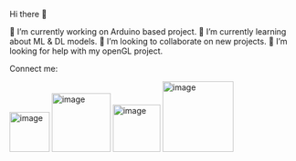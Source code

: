  Hi there 👋

 🔭 I’m currently working on Arduino based project.
 🌱 I’m currently learning about ML & DL models.
 👯 I’m looking to collaborate on new projects.
 🤔 I’m looking for help with my openGL project.
 
 Connect me:
 
 
<img width="70" alt="image" src="https://user-images.githubusercontent.com/103526896/175508194-d701c054-91cc-457a-8cbc-8e927818d38b.png">
<img width="103" alt="image" src="https://user-images.githubusercontent.com/103526896/175508347-93fec81b-c934-4467-a87c-5f78b18421c8.png"> 
<img width="83" alt="image" src="https://user-images.githubusercontent.com/103526896/175508467-75f55fa8-be68-4895-9117-4b20b5400562.png"> 
<img width="124" alt="image" src="https://user-images.githubusercontent.com/103526896/175508790-6bf22305-e9ba-43bc-a0fd-6a7a063a4ea2.png"> 



 

